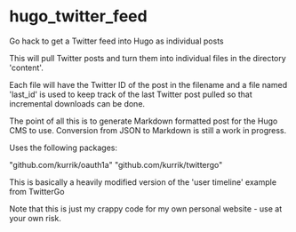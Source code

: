# hugo_twitter_feed
Go hack to get a Twitter feed into Hugo as individual posts

This will pull Twitter posts and turn them into individual files in the directory 'content'.  

Each file will have the Twitter ID of the post in the filename and a file named 'last_id' is used to keep track of the last Twitter post pulled so that incremental downloads can be done.

The point of all this is to generate Markdown formatted post for the Hugo CMS to use.  Conversion from JSON to Markdown is still a work in progress.

Uses the following packages:

"github.com/kurrik/oauth1a"
"github.com/kurrik/twittergo"

This is basically a heavily modified version of the 'user timeline' example from TwitterGo

Note that this is just my crappy code for my own personal website - use at your own risk.
